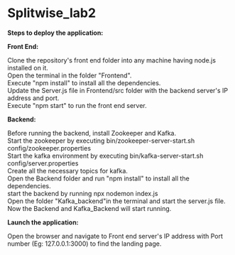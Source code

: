 # Splitwise_lab2

<b>Steps to deploy the application:</b>

<b>Front End:</b>

Clone the repository's front end folder into any machine having node.js installed on it.\
Open the terminal in the folder "Frontend".\
Execute "npm install" to install all the dependencies.\
Update the Server.js file in Frontend/src folder with the backend server's IP address and port.\
Execute "npm start" to run the front end server.


<b>Backend:</b>

Before running the backend, install Zookeeper and Kafka.\
Start the zookeeper by executing bin/zookeeper-server-start.sh config/zookeeper.properties\
Start the kafka environment by executing bin/kafka-server-start.sh config/server.properties\
Create all the necessary topics for kafka.\
Open the Backend folder and run "npm install" to install all the dependencies.\
start the backend by running npx nodemon index.js\
Open the folder "Kafka_backend"in the terminal and start the server.js file.\
Now the Backend and Kafka_Backend will start running. 

<b>Launch the application:</b>

Open the browser and navigate to Front end server's IP address with Port number (Eg: 127.0.0.1:3000) to find the landing page.
